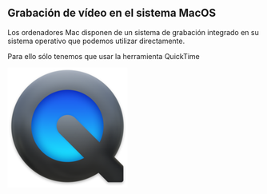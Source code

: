 ## Grabación de vídeo en el sistema MacOS

Los ordenadores Mac disponen de un sistema de grabación integrado en su sistema operativo que podemos utilizar directamente.

Para ello sólo tenemos que usar la herramienta QuickTime

![quicktime](./images/quicktime-240.png)

